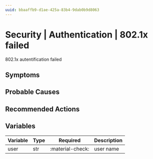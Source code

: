 ```yaml
---
uuid: bbaaffb9-d1ae-425a-83b4-9dab0b9d8063
---
```

# Security | Authentication | 802.1x failed

802.1x autentification failed

## Symptoms

## Probable Causes

## Recommended Actions

## Variables

Variable | Type | Required | Description
--- | --- | --- | ---
user | str | :material-check: | user name
